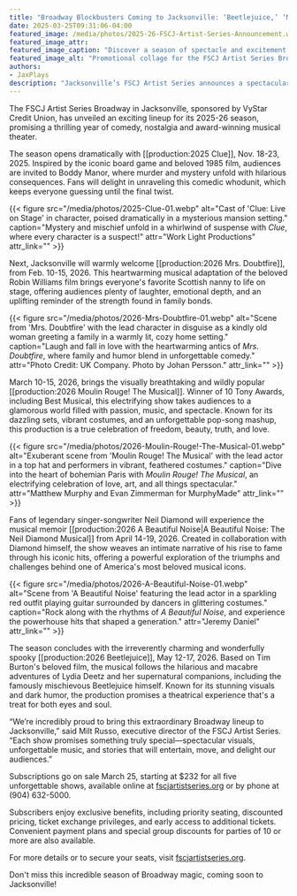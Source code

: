 ```yaml
---
title: "Broadway Blockbusters Coming to Jacksonville: ‘Beetlejuice,’ ‘Moulin Rouge! The Musical’ and More Headline FSCJ Artist Series 2025-26 Season"
date: 2025-03-25T09:31:06-04:00
featured_image: /media/photos/2025-26-FSCJ-Artist-Series-Announcement.webp
featured_image_attr: 
featured_image_caption: "Discover a season of spectacle and excitement with the FSCJ Artist Series Broadway in Jacksonville 2025-26, featuring smash hits from *Clue* to *Moulin Rouge! The Musical* and beyond!"
featured_image_alt: "Promotional collage for the FSCJ Artist Series Broadway in Jacksonville 2025-26 season featuring posters for Clue, Moulin Rouge! The Musical, A Beautiful Noise: The Neil Diamond Musical, Beetlejuice and Mrs. Doubtfire." 
authors: 
- JaxPlays
description: "Jacksonville’s FSCJ Artist Series announces a spectacular Broadway season featuring award-winning musicals like *Moulin Rouge! The Musical*, laugh-out-loud comedies including *Beetlejuice* and *Mrs. Doubtfire*, and thrilling productions such as *Clue* and *A Beautiful Noise: The Neil Diamond Musical*."
---
```

The FSCJ Artist Series Broadway in Jacksonville, sponsored by VyStar Credit Union, has unveiled an exciting lineup for its 2025-26 season, promising a thrilling year of comedy, nostalgia and award-winning musical theater.

The season opens dramatically with [[production:2025 Clue]], Nov. 18-23, 2025. Inspired by the iconic board game and beloved 1985 film, audiences are invited to Boddy Manor, where murder and mystery unfold with hilarious consequences. Fans will delight in unraveling this comedic whodunit, which keeps everyone guessing until the final twist.

{{< figure src="/media/photos/2025-Clue-01.webp" alt="Cast of 'Clue: Live on Stage' in character, poised dramatically in a mysterious mansion setting." caption="Mystery and mischief unfold in a whirlwind of suspense with *Clue*, where every character is a suspect!" attr="Work Light Productions"  attr_link="" >}}

Next, Jacksonville will warmly welcome [[production:2026 Mrs. Doubtfire]], from Feb. 10-15, 2026. This heartwarming musical adaptation of the beloved Robin Williams film brings everyone's favorite Scottish nanny to life on stage, offering audiences plenty of laughter, emotional depth, and an uplifting reminder of the strength found in family bonds.

{{< figure src="/media/photos/2026-Mrs-Doubtfire-01.webp" alt="Scene from 'Mrs. Doubtfire' with the lead character in disguise as a kindly old woman greeting a family in a warmly lit, cozy home setting." caption="Laugh and fall in love with the heartwarming antics of *Mrs. Doubtfire*, where family and humor blend in unforgettable comedy." attr="Photo Credit: UK Company. Photo by Johan Persson."  attr_link="" >}}

March 10-15, 2026, brings the visually breathtaking and wildly popular [[production:2026 Moulin Rouge! The Musical]]. Winner of 10 Tony Awards, including Best Musical, this electrifying show takes audiences to a glamorous world filled with passion, music, and spectacle. Known for its dazzling sets, vibrant costumes, and an unforgettable pop-song mashup, this production is a true celebration of freedom, beauty, truth, and love.

{{< figure src="/media/photos/2026-Moulin-Rouge!-The-Musical-01.webp" alt="Exuberant scene from 'Moulin Rouge! The Musical' with the lead actor in a top hat and performers in vibrant, feathered costumes." caption="Dive into the heart of bohemian Paris with *Moulin Rouge! The Musical*, an electrifying celebration of love, art, and all things spectacular." attr="Matthew Murphy and Evan Zimmerman for MurphyMade"  attr_link="" >}}

Fans of legendary singer-songwriter Neil Diamond will experience the musical memoir [[production:2026 A Beautiful Noise|A Beautiful Noise: The Neil Diamond Musical]] from April 14-19, 2026. Created in collaboration with Diamond himself, the show weaves an intimate narrative of his rise to fame through his iconic hits, offering a powerful exploration of the triumphs and challenges behind one of America's most beloved musical icons.

{{< figure src="/media/photos/2026-A-Beautiful-Noise-01.webp" alt="Scene from 'A Beautiful Noise' featuring the lead actor in a sparkling red outfit playing guitar surrounded by dancers in glittering costumes." caption="Rock along with the rhythms of *A Beautiful Noise*, and experience the powerhouse hits that shaped a generation." attr="Jeremy Daniel"  attr_link="" >}}

The season concludes with the irreverently charming and wonderfully spooky [[production:2026 Beetlejuice]], May 12-17, 2026. Based on Tim Burton's beloved film, the musical follows the hilarious and macabre adventures of Lydia Deetz and her supernatural companions, including the famously mischievous Beetlejuice himself. Known for its stunning visuals and dark humor, the production promises a theatrical experience that's a treat for both eyes and soul.

“We’re incredibly proud to bring this extraordinary Broadway lineup to Jacksonville,” said Milt Russo, executive director of the FSCJ Artist Series. “Each show promises something truly special—spectacular visuals, unforgettable music, and stories that will entertain, move, and delight our audiences.”

Subscriptions go on sale March 25, starting at $232 for all five unforgettable shows, available online at [fscjartistseries.org](https://fscjartistseries.org) or by phone at (904) 632-5000.

Subscribers enjoy exclusive benefits, including priority seating, discounted pricing, ticket exchange privileges, and early access to additional tickets. Convenient payment plans and special group discounts for parties of 10 or more are also available.

For more details or to secure your seats, visit [fscjartistseries.org](https://fscjartistseries.org).

Don't miss this incredible season of Broadway magic, coming soon to Jacksonville!